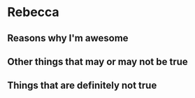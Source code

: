 # Rebecca 
## Reasons why I'm awesome
## Other things that may or may not be true
## Things that are definitely not true
